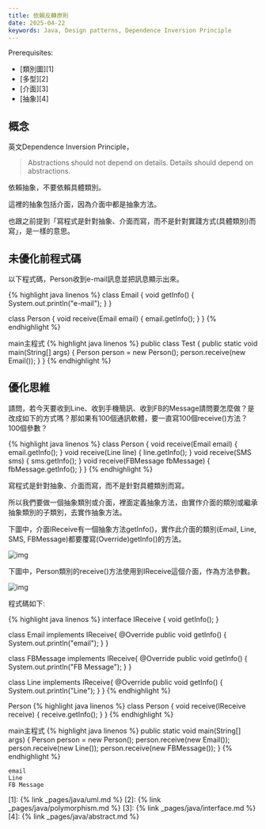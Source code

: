 ```yaml
---
title: 依賴反轉原則
date: 2025-04-22
keywords: Java, Design patterns, Dependence Inversion Principle
---
```

Prerequisites:

- [類別圖][1]
- [多型][2]
- [介面][3]
- [抽象][4]

## 概念
英文Dependence Inversion Principle，

> Abstractions should not depend on details. Details should depend on abstractions.

依賴抽象，不要依賴具體類別。

這裡的抽象包括介面，因為介面中都是抽象方法。

也跟之前提到「寫程式是針對抽象、介面而寫，而不是針對實踐方式(具體類別)而寫」，是一樣的意思。

## 未優化前程式碼
以下程式碼，Person收到e-mail訊息並把訊息顯示出來。

{% highlight java linenos %}
class Email {
  void getInfo() {
    System.out.println("e-mail");
  }
}

class Person {
  void receive(Email email) {
    email.getInfo();
  }
}
{% endhighlight %}

main主程式
{% highlight java linenos %}
public class Test {
  public static void main(String[] args) {
    Person person = new Person();
    person.receive(new Email());
  }
}
{% endhighlight %}

## 優化思維

請問，若今天要收到Line、收到手機簡訊、收到FB的Message請問要怎麼做？是改成如下的方式嗎？那如果有100個通訊軟體，要一直寫100個receive()方法？100個參數？

{% highlight java linenos %}
class Person {
  void receive(Email email) {
    email.getInfo();
  }
  void receive(Line line) {
    line.getInfo();
  }
  void receive(SMS sms) {
    sms.getInfo();
  }
  void receive(FBMessage fbMessage) {
    fbMessage.getInfo();
  }
}
{% endhighlight %}

寫程式是針對抽象、介面而寫，而不是針對具體類別而寫。

所以我們要做一個抽象類別或介面，裡面定義抽象方法，由實作介面的類別或繼承抽象類別的子類別，去實作抽象方法。

下圖中，介面IReceive有一個抽象方法getInfo()，實作此介面的類別(Email, Line, SMS, FBMessage)都要覆寫(Override)getInfo()的方法。

![img]({{site.imgurl}}/pattern/ireceive.png)

下圖中，Person類別的receive()方法使用到IReceive這個介面，作為方法參數。

![img]({{site.imgurl}}/pattern/ireceive2.png)

程式碼如下:

{% highlight java linenos %}
interface IReceive {
  void getInfo();
}

class Email implements IReceive{
  @Override
  public void getInfo() {
    System.out.println("email");
  }
}

class FBMessage implements IReceive{
  @Override
  public void getInfo() {
    System.out.println("FB Message");
  }
}

class Line implements IReceive{
  @Override
  public void getInfo() {
    System.out.println("Line");
  }
}
{% endhighlight %}

Person
{% highlight java linenos %}
class Person {
  void receive(IReceive receive) {
    receive.getInfo();
  }
}
{% endhighlight %}

main主程式
{% highlight java linenos %}
  public static void main(String[] args) {
    Person person = new Person();
    person.receive(new Email());
    person.receive(new Line());
    person.receive(new FBMessage());
  }
{% endhighlight %}
```
email
Line
FB Message
```

[1]: {% link _pages/java/uml.md %}
[2]: {% link _pages/java/polymorphism.md %}
[3]: {% link _pages/java/interface.md %}
[4]: {% link _pages/java/abstract.md %}
